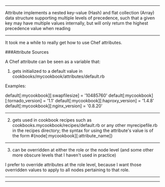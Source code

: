 

___

Attribute implements a nested key-value (Hash) and flat collection (Array) data structure supporting multiple levels of precedence, such that a given key may have multiple values internally, but will only return the highest precedence value when reading
___

It took me a while to really get how to use Chef attributes.

###Attribute Sources

A Chef attribute can be seen as a variable that:

1) gets initialized to a default value in cookbooks/mycookbook/attributes/default.rb

Examples:

default[:mycookbook][:swapfilesize] = '10485760'
default[:mycookbook][:tornado_version] = '1.1'
default[:mycookbook][:haproxy_version] = '1.4.8'
default[:mycookbook][:nginx_version] = '0.8.20'

___

2) gets used in cookbook recipes such as cookbooks.mycookbook/recipes/default.rb or any other myrecipefile.rb in the recipes directory; the syntax for using the attribute's value is of the form #{node[:mycookbook][:attribute_name]}
___

3) can be overridden at either the role or the node level (and some other more obscure levels that I haven't used in practice)

I prefer to override attributes at the role level, because I want those overridden values to apply to all nodes pertaining to that role.

___



___
